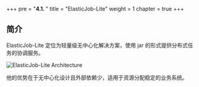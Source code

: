 +++
pre = "<b>4.1. </b>"
title = "ElasticJob-Lite"
weight = 1
chapter = true
+++

## 简介

ElasticJob-Lite 定位为轻量级无中心化解决方案，使用 jar 的形式提供分布式任务的协调服务。

![ElasticJob-Lite Architecture](https://shardingsphere.apache.org/elasticjob/current/img/architecture/elasticjob_lite.png)


他的优势在于无中心化设计且外部依赖少，适用于资源分配稳定的业务系统。
